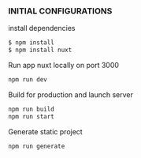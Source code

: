 ### INITIAL CONFIGURATIONS

install dependencies

```sh
$ npm install
$ npm install nuxt
```

Run app nuxt locally on port 3000

```sh
npm run dev
```

Build for production and launch server

```sh
npm run build
npm run start
```

Generate static project

```sh
npm run generate
```












